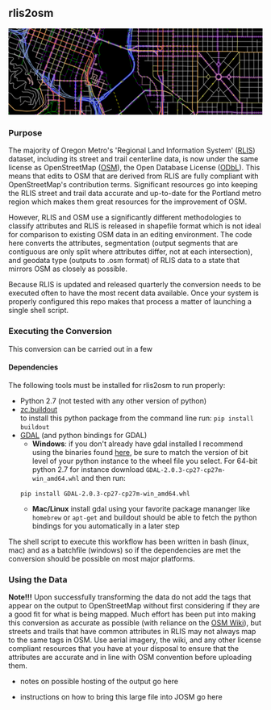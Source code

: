 
## rlis2osm
![rlis2osm in josm](./images/rlis2osm_in_josm.png?raw=true "converted RLIS data in the JOSM editor")

### Purpose
The majority of Oregon Metro's 'Regional Land Information System' ([RLIS](http://www.oregonmetro.gov/rlis-live)) dataset, including its street and trail centerline data, is now under the same license as OpenStreetMap ([OSM](osm.org)), the Open Database License ([ODbL](http://opendatacommons.org/licenses/odbl/)).  This means that edits to OSM that are derived from RLIS are fully compliant with OpenStreetMap's contribution terms.  Significant resources go into keeping the RLIS street and trail data accurate and up-to-date for the Portland metro region which makes them great resources for the improvement of OSM.

However, RLIS and OSM use a significantly different methodologies to classify attributes and RLIS is released in shapefile format which is not ideal for comparison to existing OSM data in an editing environment.  The code here converts the attributes, segmentation (output segments that are contiguous are only split where attributes differ, not at each intersection), and geodata type (outputs to .osm format) of RLIS data to a state that mirrors OSM as closely as possible.

Because RLIS is updated and released quarterly the conversion needs to be executed often to have the most recent data available.  Once your system is properly configured this repo makes that process a matter of launching a single shell script.

### Executing the Conversion
This conversion can be carried out in a few 

#### Dependencies
The following tools must be installed for rlis2osm to run properly:

* Python 2.7 (not tested with any other version of python)
* [zc.buildout](https://pypi.python.org/pypi/zc.buildout/2.5.3)  
  to install this python package from the command line run: `pip install buildout`
* [GDAL](http://www.gdal.org/) (and python bindings for GDAL)
    * **Windows**: if you don't already have gdal installed I recommend using the binaries found [here](http://www.lfd.uci.edu/~gohlke/pythonlibs/#gdal), be sure to match the version of bit level of your python instance to the wheel file you select.  For 64-bit python 2.7 for instance download `GDAL-2.0.3-cp27-cp27m-win_amd64.whl` and then run:
    ```
    pip install GDAL-2.0.3-cp27-cp27m-win_amd64.whl
    ```
    * **Mac/Linux** install gdal using your favorite package mananger like `homebrew` or `apt-get` and buildout should be able to fetch the python bindings for you automatically in a later step

The shell script to execute this workflow has been written in bash (linux, mac) and as a batchfile (windows) so if the dependencies are met the conversion should be possible on most major platforms.



### Using the Data
**Note!!!** Upon successfully transforming the data do not add the tags that appear on the output to OpenStreetMap without first considering if they are a good fit for what is being mapped.  Much effort has been put into making this conversion as accurate as possible (with reliance on the [OSM Wiki](wiki.osm.org)), but streets and trails that have common attributes in RLIS may not always map to the same tags in OSM.  Use aerial imagery, the wiki, and any other license compliant resources that you have at your disposal to ensure that the attributes are accurate and in line with OSM convention before uploading them.

* notes on possible hosting of the output go here

* instructions on how to bring this large file into JOSM go here
